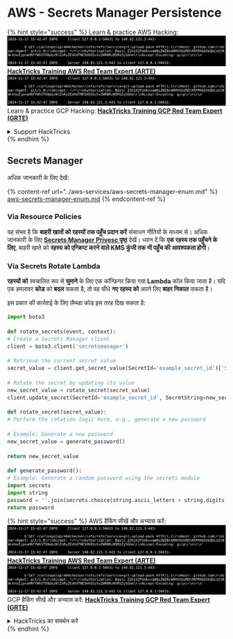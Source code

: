 # AWS - Secrets Manager Persistence

{% hint style="success" %}
Learn & practice AWS Hacking:<img src="../../../.gitbook/assets/image (1).png" alt="" data-size="line">[**HackTricks Training AWS Red Team Expert (ARTE)**](https://training.hacktricks.xyz/courses/arte)<img src="../../../.gitbook/assets/image (1).png" alt="" data-size="line">\
Learn & practice GCP Hacking: <img src="../../../.gitbook/assets/image (2).png" alt="" data-size="line">[**HackTricks Training GCP Red Team Expert (GRTE)**<img src="../../../.gitbook/assets/image (2).png" alt="" data-size="line">](https://training.hacktricks.xyz/courses/grte)

<details>

<summary>Support HackTricks</summary>

* Check the [**subscription plans**](https://github.com/sponsors/carlospolop)!
* **Join the** 💬 [**Discord group**](https://discord.gg/hRep4RUj7f) or the [**telegram group**](https://t.me/peass) or **follow** us on **Twitter** 🐦 [**@hacktricks\_live**](https://twitter.com/hacktricks\_live)**.**
* **Share hacking tricks by submitting PRs to the** [**HackTricks**](https://github.com/carlospolop/hacktricks) and [**HackTricks Cloud**](https://github.com/carlospolop/hacktricks-cloud) github repos.

</details>
{% endhint %}

## Secrets Manager

अधिक जानकारी के लिए देखें:

{% content-ref url="../aws-services/aws-secrets-manager-enum.md" %}
[aws-secrets-manager-enum.md](../aws-services/aws-secrets-manager-enum.md)
{% endcontent-ref %}

### Via Resource Policies

यह संभव है कि **बाहरी खातों को रहस्यों तक पहुँच प्रदान करें** संसाधन नीतियों के माध्यम से। अधिक जानकारी के लिए [**Secrets Manager Privesc पृष्ठ**](../aws-privilege-escalation/aws-secrets-manager-privesc.md) देखें। ध्यान दें कि **एक रहस्य तक पहुँचने के लिए**, बाहरी खाते को **रहस्य को एन्क्रिप्ट करने वाले KMS कुंजी तक भी पहुँच की आवश्यकता होगी**।

### Via Secrets Rotate Lambda

**रहस्यों को** स्वचालित रूप से **घुमाने** के लिए एक कॉन्फ़िगर किया गया **Lambda** कॉल किया जाता है। यदि एक हमलावर **कोड** को **बदल** सकता है, तो वह सीधे **नए रहस्य को** अपने लिए **बाहर निकाल** सकता है।

इस प्रकार की कार्रवाई के लिए लैम्ब्डा कोड इस तरह दिख सकता है:
```python
import boto3

def rotate_secrets(event, context):
# Create a Secrets Manager client
client = boto3.client('secretsmanager')

# Retrieve the current secret value
secret_value = client.get_secret_value(SecretId='example_secret_id')['SecretString']

# Rotate the secret by updating its value
new_secret_value = rotate_secret(secret_value)
client.update_secret(SecretId='example_secret_id', SecretString=new_secret_value)

def rotate_secret(secret_value):
# Perform the rotation logic here, e.g., generate a new password

# Example: Generate a new password
new_secret_value = generate_password()

return new_secret_value

def generate_password():
# Example: Generate a random password using the secrets module
import secrets
import string
password = ''.join(secrets.choice(string.ascii_letters + string.digits) for i in range(16))
return password
```
{% hint style="success" %}
AWS हैकिंग सीखें और अभ्यास करें:<img src="../../../.gitbook/assets/image (1).png" alt="" data-size="line">[**HackTricks Training AWS Red Team Expert (ARTE)**](https://training.hacktricks.xyz/courses/arte)<img src="../../../.gitbook/assets/image (1).png" alt="" data-size="line">\
GCP हैकिंग सीखें और अभ्यास करें: <img src="../../../.gitbook/assets/image (2).png" alt="" data-size="line">[**HackTricks Training GCP Red Team Expert (GRTE)**<img src="../../../.gitbook/assets/image (2).png" alt="" data-size="line">](https://training.hacktricks.xyz/courses/grte)

<details>

<summary>HackTricks का समर्थन करें</summary>

* [**सदस्यता योजनाएँ**](https://github.com/sponsors/carlospolop) देखें!
* **हमारे** 💬 [**Discord समूह**](https://discord.gg/hRep4RUj7f) या [**telegram समूह**](https://t.me/peass) में शामिल हों या **हमारा अनुसरण करें** **Twitter** 🐦 [**@hacktricks\_live**](https://twitter.com/hacktricks\_live)**.**
* **हैकिंग ट्रिक्स साझा करें और** [**HackTricks**](https://github.com/carlospolop/hacktricks) और [**HackTricks Cloud**](https://github.com/carlospolop/hacktricks-cloud) github रिपोजिटरी में PRs सबमिट करें।

</details>
{% endhint %}
